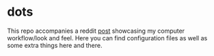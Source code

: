 # dots
This repo accompanies a reddit [post](https://www.reddit.com/r/unixporn/comments/qi0tu2/dwm_super_solarized_sides/) showcasing my computer workflow/look and feel. Here you can find configuration files as well as some extra things here and there.
